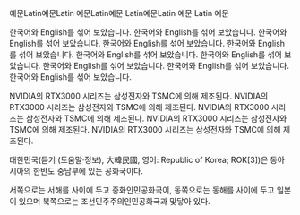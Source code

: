 예문Latin예문Latin 예문Latin예문 Latin예문Latin 예문 Latin 예문

한국어와 English를 섞어 보았습니다. 한국어와 English를 섞어 보았습니다.
한국어와
English를
섞어
보았습니다.
한국어와
English를
섞어
보았습니다.
한국어와 English를 섞어 보았습니다. 한국어와 English를 섞어 보았습니다.
한국어와
English를
섞어
보았습니다.
한국어와
English를
섞어
보았습니다.
한국어와 English를 섞어 보았습니다. 한국어와 English를 섞어 보았습니다.

NVIDIA의 RTX3000 시리즈는 삼성전자와 TSMC에 의해 제조된다.
NVIDIA의 RTX3000 시리즈는 삼성전자와 TSMC에 의해 제조된다.
NVIDIA의
RTX3000
시리즈는
삼성전자와
TSMC에
의해
제조된다.
NVIDIA의 RTX3000 시리즈는 삼성전자와 TSMC에 의해 제조된다.
NVIDIA의 RTX3000 시리즈는 삼성전자와 TSMC에 의해 제조된다.

대한민국(듣기 (도움말·정보), 大韓民國, 영어: Republic of Korea; ROK[3])은 동아시아의 한반도 중남부에 있는 공화국이다.

서쪽으로는 서해를 사이에 두고 중화인민공화국이, 동쪽으로는 동해를 사이에 두고 일본이 있으며
북쪽으로는 조선민주주의인민공화국과 맞닿아 있다.
